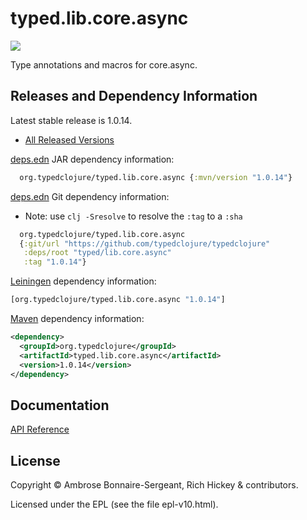 # typed.lib.core.async

<a href='http://typedclojure.org'><img src='images/part-of-typed-clojure-project.png'></a>

Type annotations and macros for core.async.

## Releases and Dependency Information

Latest stable release is 1.0.14.

* [All Released Versions](https://clojars.org/org.typedclojure/typed.lib.core.async)

[deps.edn](https://clojure.org/reference/deps_and_cli) JAR dependency information:

```clj
  org.typedclojure/typed.lib.core.async {:mvn/version "1.0.14"}
 ```

[deps.edn](https://clojure.org/reference/deps_and_cli) Git dependency information:

- Note: use `clj -Sresolve` to resolve the `:tag` to a `:sha`

```clj
  org.typedclojure/typed.lib.core.async
  {:git/url "https://github.com/typedclojure/typedclojure"
   :deps/root "typed/lib.core.async"
   :tag "1.0.14"}
```

[Leiningen](https://github.com/technomancy/leiningen) dependency information:

```clojure
[org.typedclojure/typed.lib.core.async "1.0.14"]
```

[Maven](https://maven.apache.org/) dependency information:

```XML
<dependency>
  <groupId>org.typedclojure</groupId>
  <artifactId>typed.lib.core.async</artifactId>
  <version>1.0.14</version>
</dependency>
```

## Documentation

[API Reference](https://api.typedclojure.org/latest/typed.lib.core.async/index.html)

## License

Copyright © Ambrose Bonnaire-Sergeant, Rich Hickey & contributors.

Licensed under the EPL (see the file epl-v10.html).
